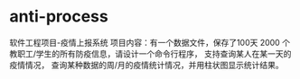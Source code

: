 # anti-process
软件工程项目-疫情上报系统
项目内容：有一个数据文件，保存了100天 2000 个教职工/学生的所有防疫信息，请设计一个命令行程序， 支持查询某人在某一天的疫情情况， 查询某种数据的周/月的疫情统计情况，并用柱状图显示统计结果。
